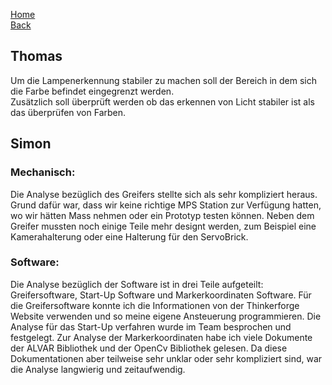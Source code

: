 [Home](home)   
[Back](KonzeptST)   

## Thomas

Um die Lampenerkennung stabiler zu machen soll der Bereich in dem sich die Farbe befindet eingegrenzt werden.   
Zusätzlich soll überprüft werden ob das erkennen von Licht stabiler ist als das überprüfen von Farben.

## Simon

### Mechanisch:

Die Analyse bezüglich des Greifers stellte sich als sehr kompliziert heraus. Grund dafür war, dass wir keine richtige MPS Station zur Verfügung hatten, wo wir hätten Mass nehmen oder ein Prototyp testen können. Neben dem Greifer mussten noch einige Teile mehr designt werden, zum Beispiel eine Kamerahalterung oder eine Halterung für den ServoBrick.

### Software:

Die Analyse bezüglich der Software ist in drei Teile aufgeteilt: Greifersoftware, Start-Up Software und Markerkoordinaten Software. Für die Greifersoftware konnte ich die Informationen von der Thinkerforge Website verwenden und so meine eigene Ansteuerung programmieren.
Die Analyse für das Start-Up verfahren wurde im Team besprochen und festgelegt.
Zur Analyse der Markerkoordinaten habe ich viele Dokumente der ALVAR Bibliothek und der OpenCv Bibliothek gelesen. Da diese Dokumentationen aber teilweise sehr unklar oder sehr kompliziert sind, war die Analyse langwierig und zeitaufwendig.
